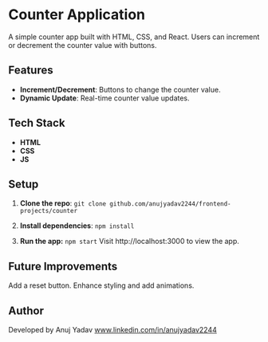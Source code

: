 # Counter Application

A simple counter app built with HTML, CSS, and React. Users can increment or decrement the counter value with buttons.

## Features

- **Increment/Decrement**: Buttons to change the counter value.
- **Dynamic Update**: Real-time counter value updates.

## Tech Stack

- **HTML**
- **CSS**
- **JS**

## Setup

1. **Clone the repo**:
   `git clone github.com/anujyadav2244/frontend-projects/counter`

2. **Install dependencies**:
    `npm install`
    
3. **Run the app:**
    `npm start`
    Visit http://localhost:3000 to view the app.

## Future Improvements
Add a reset button.
Enhance styling and add animations.



## Author
Developed by Anuj Yadav
www.linkedin.com/in/anujyadav2244

